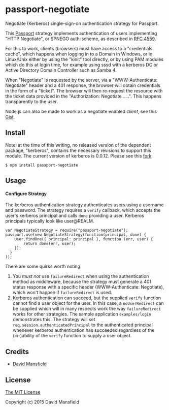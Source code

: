 passport-negotiate
============================

Negotiate (Kerberos) single-sign-on authentication strategy for Passport.

This [Passport](http://passportjs.org/) strategy implements authentication of users 
implementing "HTTP Negotiate", or SPNEGO auth-scheme, as described in 
[RFC 4559](https://www.ietf.org/rfc/rfc4559.txt).

For this to work, clients (browsers) must have access to a "credentials cache", which 
happens when logging in to a Domain in Windows, or in Linux/Unix either by
using the "kinit" tool directly, or by using PAM modules which do this at login
time, for example using sssd with a kerberos DC or Active Directory Domain Controller
such as Samba 4.

When "Negotiate" is requested by the server, via a "WWW-Authenticate: Negotiate" 
header and a 401 response, the browser will obtain credentials in the form of
a "ticket".  The browser will then re-request the resource with the ticket
data provided in the "Authorization: Negotiate .....".  This happens 
transparently to the user.

Node.js can also be made to work as a negotiate enabled _client_, see this [Gist](https://gist.github.com/dmansfield/c75817dcacc2393da0a7).

## Install

Note: at the time of this writing, no released version of the dependent
package, "kerberos", contains the necessary revisions to support this
module.  The current version of kerberos is 0.0.12.  Please see this [fork](http://github.com/dmansfield/kerberos).

    $ npm install passport-negotiate


## Usage

#### Configure Strategy

The kerberos authentication strategy authenticates users using a username and
password.  The strategy requires a `verify` callback, which accepts the user's
kerberos principal and calls `done` providing a user. Kerberos principals 
typically look like user@REALM.

    var NegotiateStrategy = require("passport-negotiate");
    passport.use(new NegotiateStrategy(function(principal, done) {
        User.findOne({ principal: principal }, function (err, user) {
            return done(err, user);
        });
      }
    ));

There are some quirks worth noting:

1. You _must not_ use `failureRedirect` when using the authentication method 
as middleware, because the strategy must generate a 401 status response with 
a specific header (WWW-Authenticate: Negotiate), which won't happen if 
`failureRedirect` is used.
2. Kerberos authentication can succeed, but the supplied `verify` function 
cannot find a user object for the user.  In this case, a `noUserRedirect` can
be supplied which will in many respects work the way `failureRedirect` works
for other strategies. The sample application `examples/login` demonstrates this.
The strategy will set `req.session.authenticatedPrincipal` to the authenticated 
principal whenever kerberos authentication has succeeded regardless of the 
(in-)ability of the `verify` function to supply a user object.

## Credits

  - [David Mansfield](http://github.com/dmansfield)
  
## License

[The MIT License](http://opensource.org/licenses/MIT)

Copyright (c) 2015 David Mansfield
